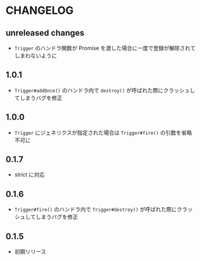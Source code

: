 # CHANGELOG

## unreleased changes
* `Trigger` のハンドラ関数が Promise を渡した場合に一度で登録が解除されてしまわないように

## 1.0.1
* `Trigger#addOnce()` のハンドラ内で `destroy()` が呼ばれた際にクラッシュしてしまうバグを修正

## 1.0.0
* `Trigger` にジェネリクスが指定された場合は `Trigger#fire()` の引数を省略不可に

## 0.1.7
* strict に対応

## 0.1.6
* `Trigger#fire()` のハンドラ内で `Trigger#destroy()` が呼ばれた際にクラッシュしてしまうバグを修正

## 0.1.5
* 初期リリース
